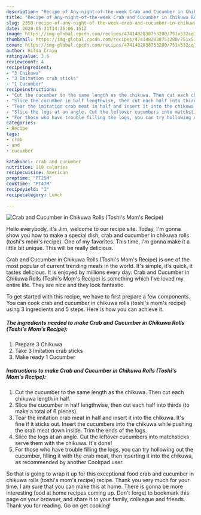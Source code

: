 ```yaml
---
description: "Recipe of Any-night-of-the-week Crab and Cucumber in Chikuwa Rolls (Toshi&amp;#39;s Mom&amp;#39;s Recipe)"
title: "Recipe of Any-night-of-the-week Crab and Cucumber in Chikuwa Rolls (Toshi&amp;#39;s Mom&amp;#39;s Recipe)"
slug: 2350-recipe-of-any-night-of-the-week-crab-and-cucumber-in-chikuwa-rolls-toshi-and-39-s-mom-and-39-s-recipe
date: 2020-05-31T14:35:06.151Z
image: https://img-global.cpcdn.com/recipes/4741482838753280/751x532cq70/crab-and-cucumber-in-chikuwa-rolls-toshis-moms-recipe-recipe-main-photo.jpg
thumbnail: https://img-global.cpcdn.com/recipes/4741482838753280/751x532cq70/crab-and-cucumber-in-chikuwa-rolls-toshis-moms-recipe-recipe-main-photo.jpg
cover: https://img-global.cpcdn.com/recipes/4741482838753280/751x532cq70/crab-and-cucumber-in-chikuwa-rolls-toshis-moms-recipe-recipe-main-photo.jpg
author: Hilda Craig
ratingvalue: 3.6
reviewcount: 4
recipeingredient:
- "3 Chikuwa"
- "3 Imitation crab sticks"
- "1 Cucumber"
recipeinstructions:
- "Cut the cucumber to the same length as the chikuwa. Then cut each chikuwa length in half."
- "Slice the cucumber in half lengthwise, then cut each half into thirds (to make a total of 6 pieces)."
- "Tear the imitation crab meat in half and insert it into the chikuwa. It&#39;s fine if it sticks out. Insert the cucumbers into the chikuwa while pushing the crab meat down inside. Trim the ends of the logs."
- "Slice the logs at an angle. Cut the leftover cucumbers into matchsticks serve them with the chikuwa. It&#39;s done!"
- "For those who have trouble filling the logs, you can try hollowing out the cucumber, filling it with the crab meat, then inserting it into the chikuwa, as recommended by another Cookpad user."
categories:
- Recipe
tags:
- crab
- and
- cucumber

katakunci: crab and cucumber 
nutrition: 119 calories
recipecuisine: American
preptime: "PT25M"
cooktime: "PT47M"
recipeyield: "1"
recipecategory: Lunch

---
```



![Crab and Cucumber in Chikuwa Rolls (Toshi&#39;s Mom&#39;s Recipe)](https://img-global.cpcdn.com/recipes/4741482838753280/751x532cq70/crab-and-cucumber-in-chikuwa-rolls-toshis-moms-recipe-recipe-main-photo.jpg)

Hello everybody, it's Jim, welcome to our recipe site. Today, I'm gonna show you how to make a special dish, crab and cucumber in chikuwa rolls (toshi&#39;s mom&#39;s recipe). One of my favorites. This time, I'm gonna make it a little bit unique. This will be really delicious.

Crab and Cucumber in Chikuwa Rolls (Toshi&#39;s Mom&#39;s Recipe) is one of the most popular of current trending meals in the world. It's simple, it's quick, it tastes delicious. It is enjoyed by millions every day. Crab and Cucumber in Chikuwa Rolls (Toshi&#39;s Mom&#39;s Recipe) is something which I've loved my entire life. They are nice and they look fantastic.




To get started with this recipe, we have to first prepare a few components. You can cook crab and cucumber in chikuwa rolls (toshi&#39;s mom&#39;s recipe) using 3 ingredients and 5 steps. Here is how you can achieve it.

<!--inarticleads1-->

##### The ingredients needed to make Crab and Cucumber in Chikuwa Rolls (Toshi&#39;s Mom&#39;s Recipe):

1. Prepare 3 Chikuwa
1. Take 3 Imitation crab sticks
1. Make ready 1 Cucumber




<!--inarticleads2-->

##### Instructions to make Crab and Cucumber in Chikuwa Rolls (Toshi&#39;s Mom&#39;s Recipe):

1. Cut the cucumber to the same length as the chikuwa. Then cut each chikuwa length in half.
1. Slice the cucumber in half lengthwise, then cut each half into thirds (to make a total of 6 pieces).
1. Tear the imitation crab meat in half and insert it into the chikuwa. It&#39;s fine if it sticks out. Insert the cucumbers into the chikuwa while pushing the crab meat down inside. Trim the ends of the logs.
1. Slice the logs at an angle. Cut the leftover cucumbers into matchsticks serve them with the chikuwa. It&#39;s done!
1. For those who have trouble filling the logs, you can try hollowing out the cucumber, filling it with the crab meat, then inserting it into the chikuwa, as recommended by another Cookpad user.




So that is going to wrap it up for this exceptional food crab and cucumber in chikuwa rolls (toshi&#39;s mom&#39;s recipe) recipe. Thank you very much for your time. I am sure that you can make this at home. There is gonna be more interesting food at home recipes coming up. Don't forget to bookmark this page on your browser, and share it to your family, colleague and friends. Thank you for reading. Go on get cooking!
